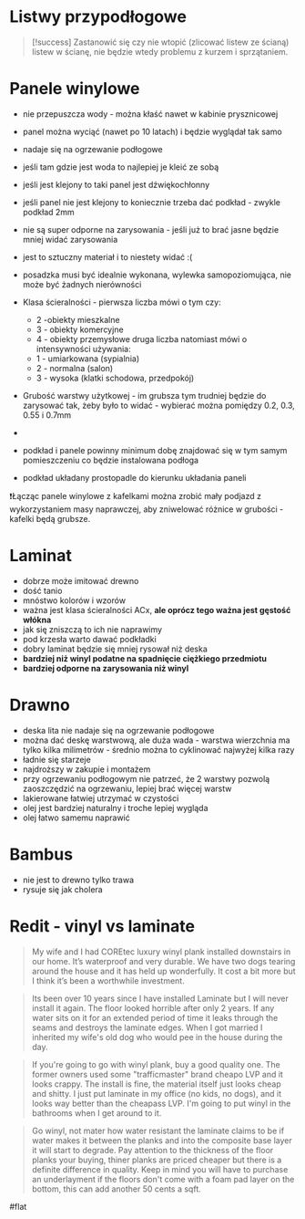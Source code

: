 # Listwy przypodłogowe

>[!success]
>Zastanowić się czy nie wtopić (zlicować listew ze ścianą) listew w ścianę, nie będzie wtedy problemu z kurzem i sprzątaniem. 

# Panele winylowe
- nie przepuszcza wody - można kłaść nawet w kabinie prysznicowej
- panel można wyciąć (nawet po 10 latach) i będzie wyglądał tak samo
- nadaje się na ogrzewanie podłogowe
- jeśli tam gdzie jest woda to najlepiej je kleić ze sobą
- jeśli jest klejony to taki panel jest dźwiękochłonny
- jeśli panel nie jest klejony to koniecznie trzeba dać podkład - zwykle podkład 2mm

- nie są super odporne na zarysowania - jeśli już to brać jasne będzie mniej widać zarysowania
- jest to sztuczny materiał i to niestety widać :(
- posadzka musi być idealnie wykonana, wylewka samopoziomująca, nie może być żadnych nierówności

- Klasa ścieralności - 
	  pierwsza liczba mówi o tym czy:
	- 2 -obiekty mieszkalne
	- 3 - obiekty komercyjne
	- 4 - obiekty przemysłowe
	  druga liczba natomiast mówi o intensywności używania:
	- 1 - umiarkowana (sypialnia)
	- 2 - normalna (salon)
	- 3 - wysoka (klatki schodowa, przedpokój)
- Grubość warstwy użytkowej - im grubsza tym trudniej będzie do zarysować tak, żeby było to widać - wybierać można pomiędzy 0.2, 0.3, 0.55 i 0.7mm
- 

- podkład i panele powinny minimum dobę znajdować się w tym samym pomieszczeniu co będzie instalowana podłoga
- podkład układany prostopadle do kierunku układania paneli

❗Łącząc panele winylowe z kafelkami można zrobić mały podjazd z wykorzystaniem masy naprawczej, aby zniwelować różnice w grubości - kafelki będą grubsze.

# Laminat
- dobrze może imitować drewno
- dość tanio
- mnóstwo kolorów i wzorów
- ważna jest klasa ścieralności ACx, **ale oprócz tego ważna jest gęstość włókna**
- jak się zniszczą to ich nie naprawimy
- pod krzesła warto dawać podkładki
- dobry laminat będzie się mniej rysował niż deska
- **bardziej niż winyl podatne na spadnięcie ciężkiego przedmiotu**
- **bardziej odporne na zarysowania niż winyl**

# Drawno
- deska lita nie nadaje się na ogrzewanie podłogowe
- można dać deskę warstwową, ale duża wada - warstwa wierzchnia ma tylko kilka milimetrów - średnio można to cyklinować najwyżej kilka razy
- ładnie się starzeje
- najdroższy w zakupie i montażem
- przy ogrzewaniu podłogowym nie patrzeć, że 2 warstwy pozwolą zaoszczędzić na ogrzewaniu, lepiej brać więcej warstw
- lakierowane łatwiej utrzymać w czystości
- olej jest bardziej naturalny i troche lepiej wygląda
- olej łatwo samemu naprawić

# Bambus
- nie jest to drewno tylko trawa
- rysuje się jak cholera

# Redit - vinyl vs laminate

> My wife and I had COREtec luxury winyl plank installed downstairs in our home. It’s waterproof and very durable. We have two dogs tearing around the house and it has held up wonderfully. It cost a bit more but I think it’s been a worthwhile investment.

>Its been over 10 years since I have installed Laminate but I will never install it again. The floor looked horrible after only 2 years. If any water sits on it for an extended period of time it leaks through the seams and destroys the laminate edges. When I got married I inherited my wife's old dog who would pee in the house during the day.

>If you're going to go with winyl plank, buy a good quality one. The former owners used some "trafficmaster" brand cheapo LVP and it looks crappy. The install is fine, the material itself just looks cheap and shitty. I just put laminate in my office (no kids, no dogs), and it looks way better than the cheapass LVP. I'm going to put winyl in the bathrooms when I get around to it.

>Go winyl, not mater how water resistant the laminate claims to be if water makes it between the planks and into the composite base layer it will start to degrade. Pay attention to the thickness of the floor planks your buying, thiner planks are priced cheaper but there is a definite difference in quality. Keep in mind you will have to purchase an underlayment if the floors don't come with a foam pad layer on the bottom, this can add another 50 cents a sqft.

#flat